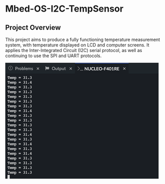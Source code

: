 # Mbed-OS-I2C-TempSensor

## Project Overview
This project aims to produce a fully functioning temperature measurement system, with temperature displayed on LCD and computer screens. It applies the Inter-Integrated Circuit (I2C) serial protocol, as well as continuing to use the SPI and UART protocols.

![Output Diagram](https://github.com/Kai-Heng/Mbed-OS-I2C-TempSensor/blob/main/Output.png)
